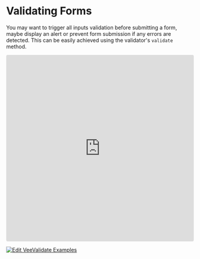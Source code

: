 # Validating Forms

You may want to trigger all inputs validation before submitting a form, maybe display an alert or prevent form submission if any errors are detected. This can be easily achieved using the validator's `validate` method.

<iframe src="https://codesandbox.io/embed/y3504yr0l1?initialpath=%2Fform&module=%2Fsrc%2Fcomponents%2FForm.vue&view=preview" style="width:100%; height:500px; border:0; border-radius: 4px; overflow:hidden;" sandbox="allow-modals allow-forms allow-popups allow-scripts allow-same-origin"></iframe>

[![Edit VeeValidate Examples](https://codesandbox.io/static/img/play-codesandbox.svg)](https://codesandbox.io/s/y3504yr0l1?initialpath=%2Fform&module=%2Fsrc%2Fcomponents%2FForm.vue)
